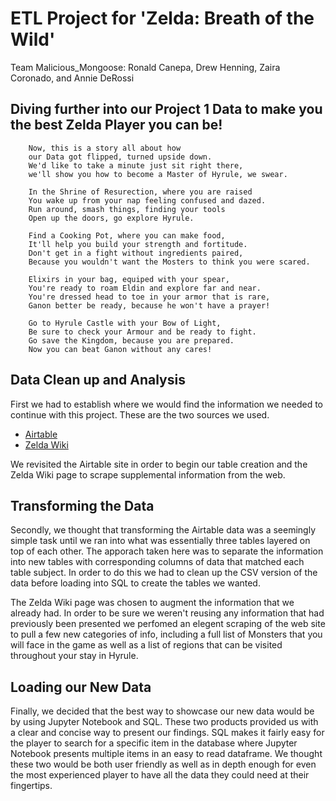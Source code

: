 # ETL Project for 'Zelda: Breath of the Wild'

Team Malicious_Mongoose: Ronald Canepa, Drew Henning, Zaira Coronado, and Annie DeRossi

## Diving further into our Project 1 Data to make you the best Zelda Player you can be!


      
        Now, this is a story all about how
        our Data got flipped, turned upside down.
        We'd like to take a minute just sit right there,
        we'll show you how to become a Master of Hyrule, we swear.

        In the Shrine of Resurection, where you are raised
        You wake up from your nap feeling confused and dazed.
        Run around, smash things, finding your tools 
        Open up the doors, go explore Hyrule.

        Find a Cooking Pot, where you can make food,
        It'll help you build your strength and fortitude.
        Don't get in a fight without ingredients paired,
        Because you wouldn't want the Mosters to think you were scared.

        Elixirs in your bag, equiped with your spear,
        You're ready to roam Eldin and explore far and near.
        You're dressed head to toe in your armor that is rare,
        Ganon better be ready, because he won't have a prayer!

        Go to Hyrule Castle with your Bow of Light,
        Be sure to check your Armour and be ready to fight.
        Go save the Kingdom, because you are prepared.
        Now you can beat Ganon without any cares!  
    


        

## Data Clean up and Analysis

First we had to establish where we would find the information we needed to continue with this project. These are the two sources we used.

* [Airtable](https://airtable.com/shrI71ZROtt0PXTtr/tblnUrS3N0llbwoE3/viwfDkyLV42qRcIto)
* [Zelda Wiki](https://zelda.fandom.com/wiki/The_Legend_of_Zelda:_Breath_of_the_Wild)

We revisited the Airtable site in order to begin our table creation and the Zelda Wiki page to scrape supplemental information from the web.


## Transforming the Data

Secondly, we thought that transforming the Airtable data was a seemingly simple task until we ran into what was essentially three tables layered on top of each other. The apporach taken here was to separate the information into new tables with corresponding columns of data that matched each table subject. In order to do this we had to clean up the CSV version of the data before loading into SQL to create the tables we wanted.

The Zelda Wiki page was chosen to augment the information that we already had. In order to be sure we weren't reusing any information that had previously been presented we perfomed an elegent scraping of the web site to pull a few new categories of info, including a full list of Monsters that you will face in the game as well as a list of regions that can be visited throughout your stay in Hyrule.

## Loading our New Data

Finally, we decided that the best way to showcase our new data would be by using Jupyter Notebook and SQL. These two products provided us with a clear and concise way to present our findings. SQL makes it fairly easy for the player to search for a specific item in the database where Jupyter Notebook presents multiple items in an easy to read dataframe. We thought these two would be both user friendly as well as in depth enough for even the most experienced player to have all the data they could need at their fingertips.

